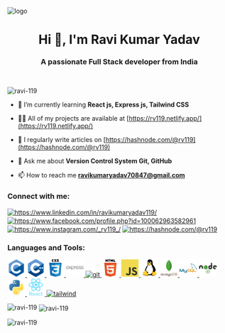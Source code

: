 ![logo](https://www.asmiglobalsoftwares.com/assets/img/Web-development.jpg)
<h1 align="center">Hi 👋, I'm Ravi Kumar Yadav</h1>
<h3 align="center">A passionate Full Stack developer from India</h3>
<img src="https://www.fegno.com/wp-content/uploads/2022/03/web-development-company-in-kochi.gif" alt=""/>

<p align="left"> <img src="https://komarev.com/ghpvc/?username=ravi-119&label=Profile%20views&color=0e75b6&style=flat" alt="ravi-119" /> </p>

- 🌱 I’m currently learning **React js, Express js, Tailwind CSS**

- 👨‍💻 All of my projects are available at [https://rv119.netlify.app/](https://rv119.netlify.app/)

- 📝 I regularly write articles on [https://hashnode.com/@rv119](https://hashnode.com/@rv119)

- 💬 Ask me about **Version Control System Git, GitHub**

- 📫 How to reach me **ravikumaryadav70847@gmail.com**

<h3 align="left">Connect with me:</h3>
<p align="left">
<a href="https://www.linkedin.com/in/ravikumaryadav119/" target="blank"><img align="center" src="https://raw.githubusercontent.com/rahuldkjain/github-profile-readme-generator/master/src/images/icons/Social/linked-in-alt.svg" alt="https://www.linkedin.com/in/ravikumaryadav119/" height="30" width="40" /></a>
<a href="https://www.facebook.com/profile.php?id=100062963582961" target="blank"><img align="center" src="https://raw.githubusercontent.com/rahuldkjain/github-profile-readme-generator/master/src/images/icons/Social/facebook.svg" alt="https://www.facebook.com/profile.php?id=100062963582961" height="30" width="40" /></a>
<a href="https://www.instagram.com/_rv119_/" target="blank"><img align="center" src="https://raw.githubusercontent.com/rahuldkjain/github-profile-readme-generator/master/src/images/icons/Social/instagram.svg" alt="https://www.instagram.com/_rv119_/" height="30" width="40" /></a>
<a href="https://hashnode.com/@rv119" target="blank"><img align="center" src="https://raw.githubusercontent.com/rahuldkjain/github-profile-readme-generator/master/src/images/icons/Social/hashnode.svg" alt="https://hashnode.com/@rv119" height="30" width="40" /></a>
</p>

<h3 align="left">Languages and Tools:</h3>
<p align="left"> <a href="https://www.cprogramming.com/" target="_blank" rel="noreferrer"> <img src="https://raw.githubusercontent.com/devicons/devicon/master/icons/c/c-original.svg" alt="c" width="40" height="40"/> </a> <a href="https://www.w3schools.com/cpp/" target="_blank" rel="noreferrer"> <img src="https://raw.githubusercontent.com/devicons/devicon/master/icons/cplusplus/cplusplus-original.svg" alt="cplusplus" width="40" height="40"/> </a> <a href="https://www.w3schools.com/css/" target="_blank" rel="noreferrer"> <img src="https://raw.githubusercontent.com/devicons/devicon/master/icons/css3/css3-original-wordmark.svg" alt="css3" width="40" height="40"/> </a> <a href="https://expressjs.com" target="_blank" rel="noreferrer"> <img src="https://raw.githubusercontent.com/devicons/devicon/master/icons/express/express-original-wordmark.svg" alt="express" width="40" height="40"/> </a> <a href="https://git-scm.com/" target="_blank" rel="noreferrer"> <img src="https://www.vectorlogo.zone/logos/git-scm/git-scm-icon.svg" alt="git" width="40" height="40"/> </a> <a href="https://www.w3.org/html/" target="_blank" rel="noreferrer"> <img src="https://raw.githubusercontent.com/devicons/devicon/master/icons/html5/html5-original-wordmark.svg" alt="html5" width="40" height="40"/> </a> <a href="https://developer.mozilla.org/en-US/docs/Web/JavaScript" target="_blank" rel="noreferrer"> <img src="https://raw.githubusercontent.com/devicons/devicon/master/icons/javascript/javascript-original.svg" alt="javascript" width="40" height="40"/> </a> <a href="https://www.linux.org/" target="_blank" rel="noreferrer"> <img src="https://raw.githubusercontent.com/devicons/devicon/master/icons/linux/linux-original.svg" alt="linux" width="40" height="40"/> </a> <a href="https://www.mongodb.com/" target="_blank" rel="noreferrer"> <img src="https://raw.githubusercontent.com/devicons/devicon/master/icons/mongodb/mongodb-original-wordmark.svg" alt="mongodb" width="40" height="40"/> </a> <a href="https://www.mysql.com/" target="_blank" rel="noreferrer"> <img src="https://raw.githubusercontent.com/devicons/devicon/master/icons/mysql/mysql-original-wordmark.svg" alt="mysql" width="40" height="40"/> </a> <a href="https://nodejs.org" target="_blank" rel="noreferrer"> <img src="https://raw.githubusercontent.com/devicons/devicon/master/icons/nodejs/nodejs-original-wordmark.svg" alt="nodejs" width="40" height="40"/> </a> <a href="https://www.python.org" target="_blank" rel="noreferrer"> <img src="https://raw.githubusercontent.com/devicons/devicon/master/icons/python/python-original.svg" alt="python" width="40" height="40"/> </a> <a href="https://reactjs.org/" target="_blank" rel="noreferrer"> <img src="https://raw.githubusercontent.com/devicons/devicon/master/icons/react/react-original-wordmark.svg" alt="react" width="40" height="40"/> </a> <a href="https://tailwindcss.com/" target="_blank" rel="noreferrer"> <img src="https://www.vectorlogo.zone/logos/tailwindcss/tailwindcss-icon.svg" alt="tailwind" width="40" height="40"/> </a> </p>

<p><img align="left" src="https://github-readme-stats.vercel.app/api/top-langs?username=ravi-119&show_icons=true&locale=en&layout=compact" alt="ravi-119" /></p>

<p>&nbsp;<img align="center" src="https://github-readme-stats.vercel.app/api?username=ravi-119&show_icons=true&locale=en" alt="ravi-119" /></p>

<p><img align="center" src="https://github-readme-streak-stats.herokuapp.com/?user=ravi-119&" alt="ravi-119" /></p>

